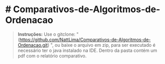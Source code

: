 <h1 align:center># Comparativos-de-Algoritmos-de-Ordenacao</h1>

> **Instruções:** Use o gitclone: "(https://github.com/NattLima/Comparativos-de-Algoritmos-de-Ordenacao.git) ", ou baixe o arquivo em zip, para ser executado é necessário ter o java instalado na IDE. Dentro da pasta contém um pdf com o relatório comparativo. 
